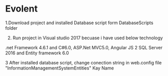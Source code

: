 # Evolent
1.Download project and installed Database script form DatabaseScripts folder

2. Run project in Visual studio 2017 becuase i have used below technology

  .net Framework 4.6.1 and C#6.0, ASP.Net MVC5.0, Angular JS 2 
  SQL Server 2016 and Entity framework 6.0
  
3 After installed database script, change conection string in web.config file "InformationManagementSystemEntities" Kay Name
